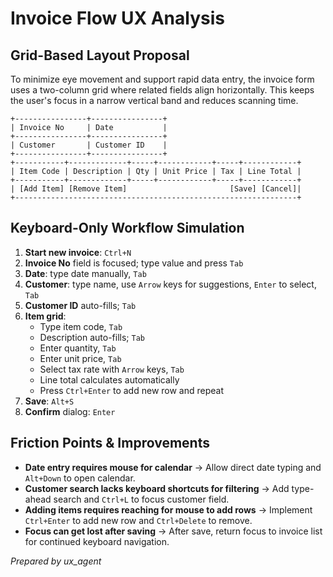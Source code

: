 # Invoice Flow UX Analysis

## Grid-Based Layout Proposal
To minimize eye movement and support rapid data entry, the invoice form uses a two-column grid where related fields align horizontally. This keeps the user's focus in a narrow vertical band and reduces scanning time.

```
+----------------+----------------+
| Invoice No     | Date           |
+----------------+----------------+
| Customer       | Customer ID    |
+----------------+----------------+
+-----------+-------------+-----+------------+-----+------------+
| Item Code | Description | Qty | Unit Price | Tax | Line Total |
+-----------+-------------+-----+------------+-----+------------+
| [Add Item] [Remove Item]                       [Save] [Cancel]|
+---------------------------------------------------------------+
```

## Keyboard-Only Workflow Simulation
1. **Start new invoice**: `Ctrl+N`
2. **Invoice No** field is focused; type value and press `Tab`
3. **Date**: type date manually, `Tab`
4. **Customer**: type name, use `Arrow` keys for suggestions, `Enter` to select, `Tab`
5. **Customer ID** auto-fills; `Tab`
6. **Item grid**:
   - Type item code, `Tab`
   - Description auto-fills; `Tab`
   - Enter quantity, `Tab`
   - Enter unit price, `Tab`
   - Select tax rate with `Arrow` keys, `Tab`
   - Line total calculates automatically
   - Press `Ctrl+Enter` to add new row and repeat
7. **Save**: `Alt+S`
8. **Confirm** dialog: `Enter`

## Friction Points & Improvements
- **Date entry requires mouse for calendar** → Allow direct date typing and `Alt+Down` to open calendar.
- **Customer search lacks keyboard shortcuts for filtering** → Add type-ahead search and `Ctrl+L` to focus customer field.
- **Adding items requires reaching for mouse to add rows** → Implement `Ctrl+Enter` to add new row and `Ctrl+Delete` to remove.
- **Focus can get lost after saving** → After save, return focus to invoice list for continued keyboard navigation.

*Prepared by ux_agent*

